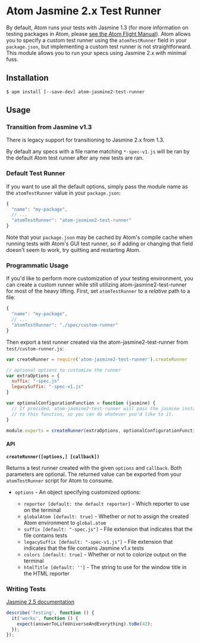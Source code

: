 # Atom Jasmine 2.x Test Runner

By default, Atom runs your tests with Jasmine 1.3 (for more information on testing packages in Atom, please [see the Atom Flight Manual](http://flight-manual.atom.io/hacking-atom/sections/writing-specs/#running-specs)). Atom allows you to specify a custom test runner using the `atomTestRunner` field in your `package.json`, but implementing a custom test runner is not straightforward. This module allows you to run your specs using Jasmine 2.x with minimal fuss.

## Installation

```
$ apm install [--save-dev] atom-jasmine2-test-runner
```

## Usage

### Transition from Jasmine v1.3

There is legacy support for transitioning to Jasmine 2.x from 1.3.

By default any specs with a file name matching `*-spec-v1.js` will be ran by the default Atom test runner after any new tests are ran.

### Default Test Runner

If you want to use all the default options, simply pass the module name as the `atomTestRunner` value in your `package.json`:

```javascript
{
  "name": "my-package",
  // ...
  "atomTestRunner": "atom-jasmine2-test-runner"
}
```

Note that your `package.json` may be cached by Atom's compile cache when running tests with Atom's GUI test runner, so if adding or changing that field doesn't seem to work, try quitting and restarting Atom.

### Programmatic Usage

If you'd like to perform more customization of your testing environment, you can create a custom runner while still utilizing atom-jasmine2-test-runner for most of the heavy lifting. First, set `atomTestRunner` to a *relative* path to a file:

```javascript
{
  "name": "my-package",
  // ...
  "atomTestRunner": "./spec/custom-runner"
}
```

Then export a test runner created via the atom-jasmine2-test-runner from `test/custom-runner.js`:

```javascript
var createRunner = require('atom-jasmine2-test-runner').createRunner

// optional options to customize the runner
var extraOptions = {
  suffix: "-spec.js"
  legacySuffix: "-spec-v1.js"
}

var optionalConfigurationFunction = function (jasmine) {
  // If provided, atom-jasmine2-test-runner will pass the jasmine instance
  // to this function, so you can do whatever you'd like to it.
}

module.exports = createRunner(extraOptions, optionalConfigurationFunction)
```

#### API

**`createRunner([options,] [callback])`**

Returns a test runner created with the given `options` and `callback`. Both parameters are optional. The returned value can be exported from your `atomTestRunner` script for Atom to consume.

*   `options` - An object specifying customized options:

    *   `reporter [default: the default reporter]` - Which reporter to use on the terminal
    *   `globalAtom [default: true]` - Whether or not to assign the created Atom environment to `global.atom`
    *   `suffix [default: "-spec.js"]` - File extension that indicates that the file contains tests
    *   `legacySuffix [default: "-spec-v1.js"]` - File extension that indicates that the file contains Jasmine v1.x tests
    *   `colors [default: true]` - Whether or not to colorize output on the terminal
    *   `htmlTitle [default: '']` - The string to use for the window title in the HTML reporter

### Writing Tests

[Jasmine 2.5 documentation](https://jasmine.github.io/2.5/introduction)

```javascript
describe('Testing', function () {
  it('works', function () {
    expect(answerToLifeUniverseAndEverything).toBe(42);
  });
});
```

